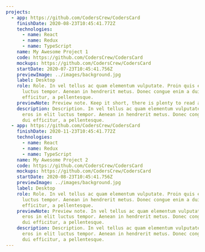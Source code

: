 ```yaml
---
projects:
  - app: https://github.com/CodersCrew/CodersCard
    finishDate: 2020-08-23T10:45:41.772Z
    technologies:
      - name: React
      - name: Redux
      - name: TypeScript
    name: My Awesome Project 1
    code: https://github.com/CodersCrew/CodersCard
    mockups: https://github.com/CodersCrew/CodersCard
    startDate: 2020-07-23T10:45:41.756Z
    previewImage: ../images/background.jpg
    label: Desktop
    role: Role. In vel tellus ac quam elementum vulputate. Proin quis eros in elit
      luctus tempor. Aenean in hendrerit metus. Donec congue enim a dui
      efficitur, a pellentesque.
    previewNote: Preview note. Keep it short, there is plenty to read after you click me
    description: Description. In vel tellus ac quam elementum vulputate. Proin quis
      eros in elit luctus tempor. Aenean in hendrerit metus. Donec congue enim a
      dui efficitur, a pellentesque.
  - app: https://github.com/CodersCrew/CodersCard
    finishDate: 2020-11-23T10:45:41.772Z
    technologies:
      - name: React
      - name: Redux
      - name: TypeScript
    name: My Awesome Project 2
    code: https://github.com/CodersCrew/CodersCard
    mockups: https://github.com/CodersCrew/CodersCard
    startDate: 2020-08-23T10:45:41.756Z
    previewImage: ../images/background.jpg
    label: Desktop
    role: Role. In vel tellus ac quam elementum vulputate. Proin quis eros in elit
      luctus tempor. Aenean in hendrerit metus. Donec congue enim a dui
      efficitur, a pellentesque.
    previewNote: Preview note. In vel tellus ac quam elementum vulputate. Proin quis
      eros in elit luctus tempor. Aenean in hendrerit metus. Donec congue enim a
      dui efficitur, a pellentesque.
    description: Description. In vel tellus ac quam elementum vulputate. Proin quis
      eros in elit luctus tempor. Aenean in hendrerit metus. Donec congue enim a
      dui efficitur, a pellentesque.
---
```


